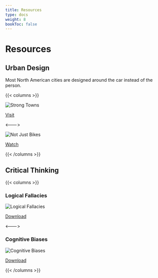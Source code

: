 ```yaml
---
title: Resources
type: docs
weight: 8
bookToc: false
---
```


# Resources

## Urban Design

Most North American cities are designed around the car instead of the person.

{{< columns >}}

![Strong Towns](StrongTowns.png)

[Visit](https://www.strongtowns.org/)

<--->

![Not Just Bikes](NotJustBikes.jpg)

[Watch](https://www.youtube.com/c/NotJustBikes)

{{< /columns >}}

## Critical Thinking

{{< columns >}}

### Logical Fallacies

![Logical Fallacies](LogicPoster_LosRes.png)

[Download](https://yourlogicalfallacyis.com/)

<--->

### Cognitive Biases

![Cognitive Biases](BiasesPoster_LowRes.jpg)

[Download](https://yourbias.is/)

{{< /columns >}}
